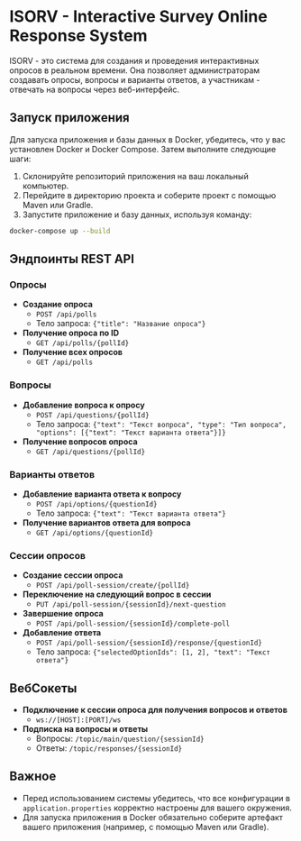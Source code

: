 # ISORV - Interactive Survey Online Response System

ISORV - это система для создания и проведения интерактивных опросов в реальном времени. Она позволяет администраторам создавать опросы, вопросы и варианты ответов, а участникам - отвечать на вопросы через веб-интерфейс.

## Запуск приложения

Для запуска приложения и базы данных в Docker, убедитесь, что у вас установлен Docker и Docker Compose. Затем выполните следующие шаги:

1. Склонируйте репозиторий приложения на ваш локальный компьютер.
2. Перейдите в директорию проекта и соберите проект с помощью Maven или Gradle.
3. Запустите приложение и базу данных, используя команду:

```sh
docker-compose up --build
```

## Эндпоинты REST API

### Опросы

- **Создание опроса**
  - `POST /api/polls`
  - Тело запроса: `{"title": "Название опроса"}`
- **Получение опроса по ID**
  - `GET /api/polls/{pollId}`
- **Получение всех опросов**
  - `GET /api/polls`

### Вопросы

- **Добавление вопроса к опросу**
  - `POST /api/questions/{pollId}`
  - Тело запроса: `{"text": "Текст вопроса", "type": "Тип вопроса", "options": [{"text": "Текст варианта ответа"}]}`
- **Получение вопросов опроса**
  - `GET /api/questions/{pollId}`

### Варианты ответов

- **Добавление варианта ответа к вопросу**
  - `POST /api/options/{questionId}`
  - Тело запроса: `{"text": "Текст варианта ответа"}`
- **Получение вариантов ответа для вопроса**
  - `GET /api/options/{questionId}`

### Сессии опросов

- **Создание сессии опроса**
  - `POST /api/poll-session/create/{pollId}`
- **Переключение на следующий вопрос в сессии**
  - `PUT /api/poll-session/{sessionId}/next-question`
- **Завершение опроса**
  - `POST /api/poll-session/{sessionId}/complete-poll`
- **Добавление ответа**
  - `POST /api/poll-session/{sessionId}/response/{questionId}`
  - Тело запроса: `{"selectedOptionIds": [1, 2], "text": "Текст ответа"}`

## ВебСокеты

- **Подключение к сессии опроса для получения вопросов и ответов**
  - `ws://[HOST]:[PORT]/ws`
- **Подписка на вопросы и ответы**
  - Вопросы: `/topic/main/question/{sessionId}`
  - Ответы: `/topic/responses/{sessionId}`

## Важное

- Перед использованием системы убедитесь, что все конфигурации в `application.properties` корректно настроены для вашего окружения.
- Для запуска приложения в Docker обязательно соберите артефакт вашего приложения (например, с помощью Maven или Gradle).
